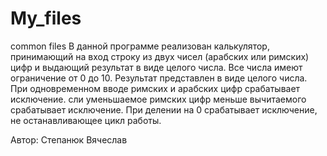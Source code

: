 # My_files
common files
В данной программе реализован калькулятор, принимающий на вход строку из двух чисел 
 (арабских или римских) цифр и выдающий результат в виде целого числа.
Все числа имеют ограничение от 0 до 10.
Результат представлен в виде целого числа.
При одновременном вводе римских и арабских цифр срабатывает исключение. сли уменьшаемое римских цифр меньше
вычитаемого срабатывает исключение. При делении на 0 срабатывает исключение, не останавливающее цикл работы.




Автор: Степанюк Вячеслав